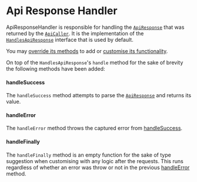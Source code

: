 # Api Response Handler

ApiResponseHandler is responsible for handling the [`ApiResponse`](./readme.md#apiresponse) that was returned by the [`ApiCaller`](./readme.md#apicaller). It is the implementation of the [`HandlesApiResponse`](./readme.md#handlesapiresponse) interface that is used by default.

You may [override its methods](./readme.md#using-custom-services) to add or [customise its functionality](./readme.md#extending-services).

On top of the `HandlesApiResponse`'s `handle` method for the sake of brevity the following methods have been added:

#### handleSuccess

The `handleSuccess` method attempts to parse the [`ApiResponse`](./readme.md#apiresponse) and returns its value.

#### handleError

The `handleError` method throws the captured error from [handleSuccess](#handlesuccess).

#### handleFinally

The `handleFinally` method is an empty function for the sake of type suggestion when customising with any logic after the requests. This runs regardless of whether an error was throw or not in the previous [handleError](#handleerror) method.
